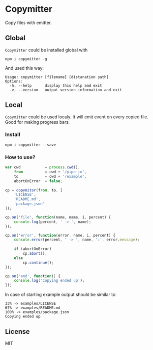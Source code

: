 # Copymitter

Copy files with emitter.

## Global

`Copymitter` could be installed global with

```
npm i copymitter -g
```
And used this way:

```
Usage: copymitter [filename] [distanation path]
Options:
  -h, --help      display this help and exit
  -v, --version   output version information and exit
```

## Local

`Copymitter` could be used localy. It will emit event on every copied file.
Good for making progress bars.

### Install

```
npm i copymitter --save
```

### How to use?

```js
var cwd           = process.cwd(),
    from          = cwd + '/pipe-io',
    to            = cwd + '/example',
    abortOnError  = false;
    
cp = copymitor(from, to, [
    'LICENSE',
    'README.md',
    'package.json'
]);

cp.on('file', function(name, name, i, percent) {
    console.log(percent, ' -> ', name);
});

cp.on('error', function(error, name, i, percent) {
    console.error(percent, ' -> ', name, ':', error.message);
    
    if (abortOnError)
        cp.abort();
    else
        cp.continue();
});

cp.on('end', function() {
    console.log('Copying ended up');
});
```

In case of starting example output should be similar to:

```
33% -> examples/LICENSE
67% -> examples/README.md
100% -> examples/package.json
Copying ended up
```

## License

MIT
